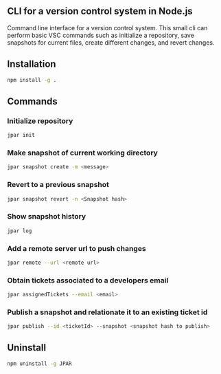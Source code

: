 ## CLI for a version control system in Node.js

Command line interface for a version control system. This small cli can perform basic VSC commands such as initialize a repository, save snapshots for current files, create different changes, and revert changes.



## Installation
```sh
npm install -g .
```

## Commands

### Initialize repository
```sh
jpar init
```
### Make snapshot of current working directory
```sh
jpar snapshot create -m <message>
```
### Revert to a previous snapshot 
```sh
jpar snapshot revert -n <Snapshot hash>
```
### Show snapshot history
```sh
jpar log
```

### Add a remote server url to push changes
```sh
jpar remote --url <remote url>
```

### Obtain tickets associated to a developers email
```sh
jpar assignedTickets --email <email>
```

### Publish a snapshot and relationate it to an existing ticket id
```sh
jpar publish --id <ticketId> --snapshot <snapshot hash to publish>
```


## Uninstall
```sh
npm uninstall -g JPAR
```



